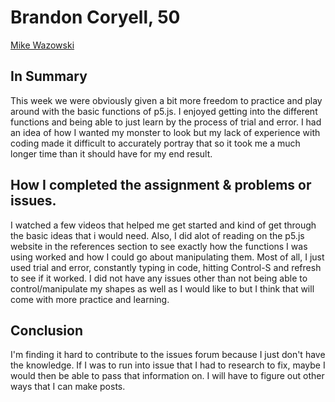 # Brandon Coryell, 50

[Mike Wazowski](https://brandoncoryell.github.io/120-work/hw-4/)

## In Summary

This week we were obviously given a bit more freedom to practice and play around with the basic functions of p5.js. I enjoyed getting into the different functions and being able to just learn by the process of trial and error. I had an idea of how I wanted my monster to look but my lack of experience with coding made it difficult to accurately portray that so it took me a much longer time than it should have for my end result.

## How I completed the assignment & problems or issues.

I watched a few videos that helped me get started and kind of get through the basic ideas that i would need. Also, I did alot of reading on the p5.js website in the references section to see exactly how the functions I was using worked and how I could go about manipulating them. Most of all, I just used trial and error, constantly typing in code, hitting Control-S and refresh to see if it worked. I did not have any issues other than not being able to control/manipulate my shapes as well as I would like to but I think that will come with more practice and learning.

## Conclusion

I'm finding it hard to contribute to the issues forum because I just don't have the knowledge. If I was to run into issue that I had to research to fix, maybe I would then be able to pass that information on. I will have to figure out other ways that I can make posts.
